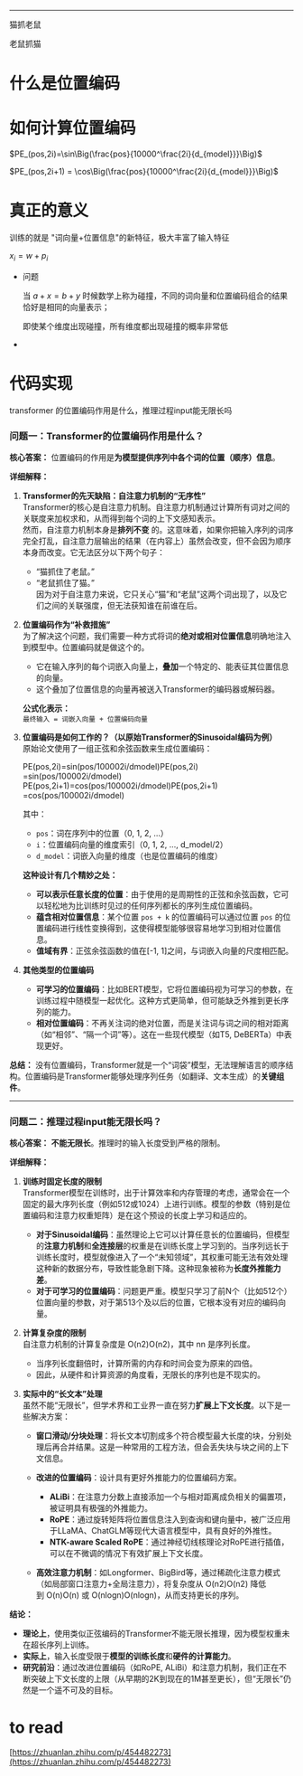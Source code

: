 

***





猫抓老鼠  

老鼠抓猫

# 什么是位置编码

# 如何计算位置编码





$PE_(pos,2i)=\sin\Big(\frac{pos}{10000^\frac{2i}{d_{model}}}\Big)$

$PE_(pos,2i+1) = \cos\Big(\frac{pos}{10000^\frac{2i}{d_{model}}}\Big)$

# 真正的意义

训练的就是 "词向量+位置信息"的新特征，极大丰富了输入特征

$x_i = w+p_i$

- 问题

  当 $a+x = b+y$ 时候数学上称为碰撞，不同的词向量和位置编码组合的结果恰好是相同的向量表示；

  即使某个维度出现碰撞，所有维度都出现碰撞的概率非常低

- 

# 代码实现









transformer 的位置编码作用是什么，推理过程input能无限长吗

### 问题一：Transformer的位置编码作用是什么？

**核心答案：** 位置编码的作用是**为模型提供序列中各个词的位置（顺序）信息**。

**详细解释：**

1. **Transformer的先天缺陷：自注意力机制的“无序性”**  
   Transformer的核心是自注意力机制。自注意力机制通过计算所有词对之间的关联度来加权求和，从而得到每个词的上下文感知表示。  
   然而，自注意力机制本身是**排列不变** 的。这意味着，如果你把输入序列的词序完全打乱，自注意力层输出的结果（在内容上）虽然会改变，但不会因为顺序本身而改变。它无法区分以下两个句子：

   - “猫抓住了老鼠。”
   - “老鼠抓住了猫。”  
     因为对于自注意力来说，它只关心“猫”和“老鼠”这两个词出现了，以及它们之间的关联强度，但无法获知谁在前谁在后。

2. **位置编码作为“补救措施”**  
   为了解决这个问题，我们需要一种方式将词的**绝对或相对位置信息**明确地注入到模型中。位置编码就是做这个的。

   - 它在输入序列的每个词嵌入向量上，**叠加**一个特定的、能表征其位置信息的向量。
   - 这个叠加了位置信息的向量再被送入Transformer的编码器或解码器。

   **公式化表示：**  
`最终输入 = 词嵌入向量 + 位置编码向量`

3. **位置编码是如何工作的？（以原始Transformer的Sinusoidal编码为例）**  
   原始论文使用了一组正弦和余弦函数来生成位置编码：

   PE(pos,2i)=sin⁡(pos/100002i/dmodel)PE(pos,2i)​=sin(pos/100002i/dmodel​)  
PE(pos,2i+1)=cos⁡(pos/100002i/dmodel)PE(pos,2i+1)​=cos(pos/100002i/dmodel​)

   其中：

   - `pos`：词在序列中的位置（0, 1, 2, ...）
   - `i`：位置编码向量的维度索引（0, 1, 2, ..., d_model/2）
   - `d_model`：词嵌入向量的维度（也是位置编码的维度）



   **这种设计有几个精妙之处：**

   - **可以表示任意长度的位置**：由于使用的是周期性的正弦和余弦函数，它可以轻松地为比训练时见过的任何序列都长的序列生成位置编码。
   - **蕴含相对位置信息**：某个位置 `pos + k` 的位置编码可以通过位置 `pos` 的位置编码进行线性变换得到，这使得模型能够很容易地学习到相对位置信息。
   - **值域有界**：正弦余弦函数的值在[-1, 1]之间，与词嵌入向量的尺度相匹配。

4. **其他类型的位置编码**

   - **可学习的位置编码**：比如BERT模型，它将位置编码视为可学习的参数，在训练过程中随模型一起优化。这种方式更简单，但可能缺乏外推到更长序列的能力。
   - **相对位置编码**：不再关注词的绝对位置，而是关注词与词之间的相对距离（如“相邻”、“隔一个词”等）。这在一些现代模型（如T5, DeBERTa）中表现更好。


**总结：** 没有位置编码，Transformer就是一个“词袋”模型，无法理解语言的顺序结构。位置编码是Transformer能够处理序列任务（如翻译、文本生成）的**关键组件**。

***

### 问题二：推理过程input能无限长吗？

**核心答案：** **不能无限长**。推理时的输入长度受到严格的限制。

**详细解释：**

1. **训练时固定长度的限制**  
   Transformer模型在训练时，出于计算效率和内存管理的考虑，通常会在一个固定的最大序列长度（例如512或1024）上进行训练。模型的参数（特别是位置编码和注意力权重矩阵）是在这个预设的长度上学习和适应的。

   - **对于Sinusoidal编码**：虽然理论上它可以计算任意长的位置编码，但模型的**注意力机制**和**全连接层**的权重是在训练长度上学习到的。当序列远长于训练长度时，模型就像进入了一个“未知领域”，其权重可能无法有效处理这种新的数据分布，导致性能急剧下降。这种现象被称为**长度外推能力差**。
   - **对于可学习的位置编码**：问题更严重。模型只学习了前N个（比如512个）位置向量的参数，对于第513个及以后的位置，它根本没有对应的编码向量。

2. **计算复杂度的限制**  
   自注意力机制的计算复杂度是 O(n2)O(n2)，其中 nn 是序列长度。

   - 当序列长度翻倍时，计算所需的内存和时间会变为原来的四倍。
   - 因此，从硬件和计算资源的角度看，无限长的序列也是不现实的。

3. **实际中的“长文本”处理**  
   虽然不能“无限长”，但学术界和工业界一直在努力**扩展上下文长度**。以下是一些解决方案：

   - **窗口滑动/分块处理**：将长文本切割成多个符合模型最大长度的块，分别处理后再合并结果。这是一种常用的工程方法，但会丢失块与块之间的上下文信息。
   - **改进的位置编码**：设计具有更好外推能力的位置编码方案。

     - **ALiBi**：在注意力分数上直接添加一个与相对距离成负相关的偏置项，被证明具有极强的外推能力。
     - **RoPE**：通过旋转矩阵将位置信息注入到查询和键向量中，被广泛应用于LLaMA、ChatGLM等现代大语言模型中，具有良好的外推性。
     - **NTK-aware Scaled RoPE**：通过神经切线核理论对RoPE进行插值，可以在不微调的情况下有效扩展上下文长度。

   - **高效注意力机制**：如Longformer、BigBird等，通过稀疏化注意力模式（如局部窗口注意力+全局注意力），将复杂度从 O(n2)O(n2) 降低到 O(n)O(n) 或 O(nlog⁡n)O(nlogn)，从而支持更长的序列。


**结论：**

- **理论上**，使用类似正弦编码的Transformer不能无限长推理，因为模型权重未在超长序列上训练。
- **实际上**，输入长度受限于**模型的训练长度**和**硬件的计算能力**。
- **研究前沿**：通过改进位置编码（如RoPE, ALiBi）和注意力机制，我们正在不断突破上下文长度的上限（从早期的2K到现在的1M甚至更长），但“无限长”仍然是一个遥不可及的目标。









# to read

[https://zhuanlan.zhihu.com/p/454482273](https://zhuanlan.zhihu.com/p/454482273)
